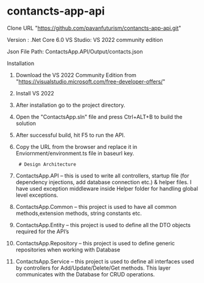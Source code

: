 # contancts-app-api

Clone URL "https://github.com/pavanfuturism/contancts-app-api.git"

Version : .Net Core 6.0
VS Studio: VS 2022 community edition

Json File Path: ContactsApp.API/Output/contacts.json

Installation
1. Download the VS 2022 Community Edition from "https://visualstudio.microsoft.com/free-developer-offers/"
2. Install VS 2022
3. After installation go to the project directory.
4. Open the "ContactsApp.sln" file and press Ctrl+ALT+B to build the solution
5. After successful build, hit F5 to run the API.
6. Copy the URL from the browser and replace it in Enviornment/environment.ts file in baseurl key.

        # Design Architecture
1. ContactsApp.API – this is used to write all controllers, startup file (for dependency injections, add database connection etc.) & helper files. I have used exception middleware inside Helper folder for handling global level exceptions.
2. ContactsApp.Common – this project is used to have all common methods,extension methods, string constants etc.
3. ContactsApp.Entity – this project is used to define all the DTO objects required for the API’s
4. ContactsApp.Repository – this project is used to define generic repositories when working with Database
5. ContactsApp.Service – this project is used to define all interfaces  used by controllers for Add/Update/Delete/Get methods. This layer communicates with the Database for CRUD operations.

